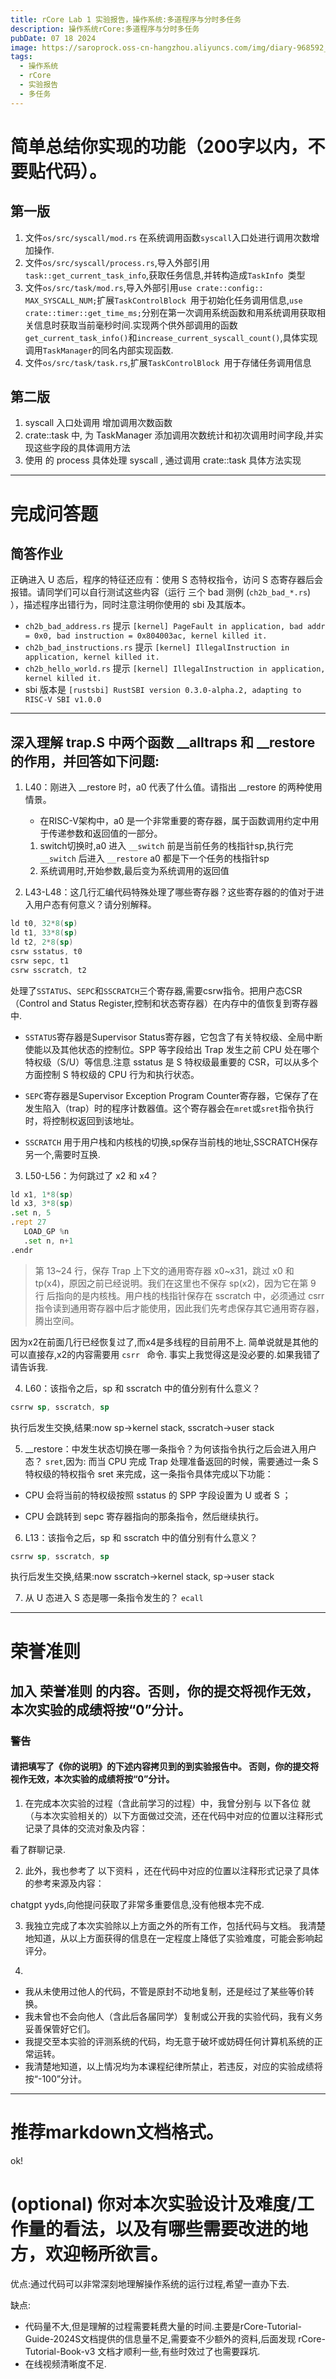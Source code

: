 ```yaml
---
title: rCore Lab 1 实验报告，操作系统:多道程序与分时多任务
description: 操作系统rCore:多道程序与分时多任务
pubDate: 07 18 2024
image: https://saroprock.oss-cn-hangzhou.aliyuncs.com/img/diary-968592_1280.jpg
tags:
  - 操作系统
  - rCore
  - 实验报告
  - 多任务
---
```

# 简单总结你实现的功能（200字以内，不要贴代码）。
## 第一版
1. 文件`os/src/syscall/mod.rs` 在系统调用函数`syscall`入口处进行调用次数增加操作.
2. 文件`os/src/syscall/process.rs`,导入外部引用`task::get_current_task_info`,获取任务信息,并转构造成`TaskInfo `类型
3. 文件`os/src/task/mod.rs`,导入外部引用`use crate::config:: MAX_SYSCALL_NUM;`扩展`TaskControlBlock `用于初始化任务调用信息,`use crate::timer::get_time_ms;`分别在第一次调用系统函数和用系统调用获取相关信息时获取当前毫秒时间.实现两个供外部调用的函数`get_current_task_info()`和`increase_current_syscall_count()`,具体实现调用`TaskManager`的同名内部实现函数.
4. 文件`os/src/task/task.rs`,扩展`TaskControlBlock `用于存储任务调用信息

## 第二版
1. syscall 入口处调用 增加调用次数函数
2. crate::task 中, 为 TaskManager 添加调用次数统计和初次调用时间字段,并实现这些字段的具体调用方法
3. 使用 的 process 具体处理 syscall , 通过调用 crate::task 具体方法实现
---


# 完成问答题
## 简答作业
正确进入 U 态后，程序的特征还应有：使用 S 态特权指令，访问 S 态寄存器后会报错。请同学们可以自行测试这些内容（运行 三个 bad 测例 (`ch2b_bad_*.rs`) ），描述程序出错行为，同时注意注明你使用的 sbi 及其版本。
 -  `ch2b_bad_address.rs` 提示 `[kernel] PageFault in application, bad addr = 0x0, bad instruction = 0x804003ac, kernel killed it.`
 -  `ch2b_bad_instructions.rs` 提示 `[kernel] IllegalInstruction in application, kernel killed it.`
 -  `ch2b_hello_world.rs` 提示 `[kernel] IllegalInstruction in application, kernel killed it.`
 -  sbi 版本是 `[rustsbi] RustSBI version 0.3.0-alpha.2, adapting to RISC-V SBI v1.0.0`

---

## 深入理解 trap.S 中两个函数 __alltraps 和 __restore 的作用，并回答如下问题:
1. L40：刚进入 __restore 时，a0 代表了什么值。请指出 __restore 的两种使用情景。
    * 在RISC-V架构中，a0 是一个非常重要的寄存器，属于函数调用约定中用于传递参数和返回值的一部分。
    1. switch切换时,a0 进入 `__switch` 前是当前任务的栈指针sp,执行完 `__switch` 后进入 `__restore` a0 都是下一个任务的栈指针sp
    2. 系统调用时,开始参数,最后变为系统调用的返回值

2. L43-L48：这几行汇编代码特殊处理了哪些寄存器？这些寄存器的的值对于进入用户态有何意义？请分别解释。
```asm
ld t0, 32*8(sp)
ld t1, 33*8(sp)
ld t2, 2*8(sp)
csrw sstatus, t0
csrw sepc, t1
csrw sscratch, t2
```

处理了`SSTATUS`、`SEPC`和`SSCRATCH`三个寄存器,需要csrw指令。把用户态CSR（Control and Status Register,控制和状态寄存器）在内存中的值恢复到寄存器中.
    
   - `SSTATUS`寄存器是Supervisor Status寄存器，它包含了有关特权级、全局中断使能以及其他状态的控制位。SPP 等字段给出 Trap 发生之前 CPU 处在哪个特权级（S/U）等信息.注意 sstatus 是 S 特权级最重要的 CSR，可以从多个方面控制 S 特权级的 CPU 行为和执行状态。
    
   - `SEPC`寄存器是Supervisor Exception Program Counter寄存器，它保存了在发生陷入（trap）时的程序计数器值。这个寄存器会在`mret`或`sret`指令执行时，将控制权返回到该地址。

   - `SSCRATCH` 用于用户栈和内核栈的切换,sp保存当前栈的地址,SSCRATCH保存另一个,需要时互换.


3. L50-L56：为何跳过了 x2 和 x4？
```asm
ld x1, 1*8(sp)
ld x3, 3*8(sp)
.set n, 5
.rept 27
   LOAD_GP %n
   .set n, n+1
.endr
```
> 第 13\~24 行，保存 Trap 上下文的通用寄存器 x0\~x31，跳过 x0 和 tp(x4)，原因之前已经说明。我们在这里也不保存 sp(x2)，因为它在第 9 行 后指向的是内核栈。用户栈的栈指针保存在 sscratch 中，必须通过 csrr 指令读到通用寄存器中后才能使用，因此我们先考虑保存其它通用寄存器，腾出空间。

因为x2在前面几行已经恢复过了,而x4是多线程的目前用不上.
简单说就是其他的可以直接存,x2的内容需要用 `csrr ` 命令.
事实上我觉得这是没必要的.如果我错了请告诉我.

4. L60：该指令之后，sp 和 sscratch 中的值分别有什么意义？
```asm
csrrw sp, sscratch, sp
```
执行后发生交换,结果:now sp->kernel stack, sscratch->user stack

5. __restore：中发生状态切换在哪一条指令？为何该指令执行之后会进入用户态？
`sret`,因为:
而当 CPU 完成 Trap 处理准备返回的时候，需要通过一条 S 特权级的特权指令 sret 来完成，这一条指令具体完成以下功能：
- CPU 会将当前的特权级按照 sstatus 的 SPP 字段设置为 U 或者 S ；

- CPU 会跳转到 sepc 寄存器指向的那条指令，然后继续执行。

6. L13：该指令之后，sp 和 sscratch 中的值分别有什么意义？
```asm
csrrw sp, sscratch, sp
```
执行后发生交换,结果:now sscratch->kernel stack, sp->user stack

7. 从 U 态进入 S 态是哪一条指令发生的？
`ecall`
---
# 荣誉准则
## 加入 荣誉准则 的内容。否则，你的提交将视作无效，本次实验的成绩将按“0”分计。
### 警告
#### 请把填写了《你的说明》的下述内容拷贝到的到实验报告中。 否则，你的提交将视作无效，本次实验的成绩将按“0”分计。

1. 在完成本次实验的过程（含此前学习的过程）中，我曾分别与 以下各位 就（与本次实验相关的）以下方面做过交流，还在代码中对应的位置以注释形式记录了具体的交流对象及内容：

看了群聊记录.

2. 此外，我也参考了 以下资料 ，还在代码中对应的位置以注释形式记录了具体的参考来源及内容：

chatgpt yyds,向他提问获取了非常多重要信息,没有他根本完不成.

3. 我独立完成了本次实验除以上方面之外的所有工作，包括代码与文档。 我清楚地知道，从以上方面获得的信息在一定程度上降低了实验难度，可能会影响起评分。

4. 
- 我从未使用过他人的代码，不管是原封不动地复制，还是经过了某些等价转换。 
- 我未曾也不会向他人（含此后各届同学）复制或公开我的实验代码，我有义务妥善保管好它们。
- 我提交至本实验的评测系统的代码，均无意于破坏或妨碍任何计算机系统的正常运转。
- 我清楚地知道，以上情况均为本课程纪律所禁止，若违反，对应的实验成绩将按“-100”分计。

---
# 推荐markdown文档格式。
ok!


# (optional) 你对本次实验设计及难度/工作量的看法，以及有哪些需要改进的地方，欢迎畅所欲言。
优点:通过代码可以非常深刻地理解操作系统的运行过程,希望一直办下去.

缺点:
- 代码量不大,但是理解的过程需要耗费大量的时间.主要是rCore-Tutorial-Guide-2024S文档提供的信息量不足,需要查不少额外的资料,后面发现 rCore-Tutorial-Book-v3 文档才顺利一些,有些时效过了也需要踩坑.
- 在线视频清晰度不足.